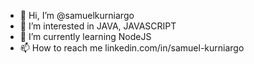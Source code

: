 - 👋 Hi, I’m @samuelkurniargo
- 👀 I’m interested in JAVA, JAVASCRIPT
- 🌱 I’m currently learning NodeJS
- 📫 How to reach me linkedin.com/in/samuel-kurniargo

<!---
samuelkurniargo/samuelkurniargo is a ✨ special ✨ repository because its `README.md` (this file) appears on your GitHub profile.
You can click the Preview link to take a look at your changes.
--->
